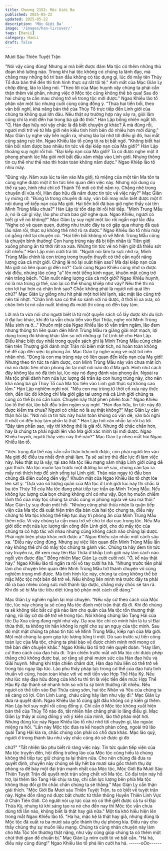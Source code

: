 ```yaml
---
title: Chương 2152: Mộc Giới Ba
published: 2025-05-22
updated: 2025-05-22
description: 'Mộc Giới Ba'
image: '/images/han-li/cover/'
tags: [HanLi]
category: HanLi
draft: false
---
```


Mươi Sáu Thiên Tuyệt Trận

"Nói vậy cũng đúng! Nhưng ai mà biết được đám Ma tộc có thêm
những thủ đoạn khó lường nào. Trong khi hai tộc không có chúng
ta lãnh đạo, mà chẳng may những bố trí ban đầu không có tác
dụng gì, lúc đó mấy tên Thủy Tổ đưa bản thể đến thì tình hình
thực sự rất tồi tệ." Ánh mắt của Mạc Giản Ly chớp động, lão lo
lắng nói.
"Theo lời của Mạc huynh vậy chúng ta phải cẩn thận thêm vài
phần, nhưng việc ở Mộc tộc cũng không thể bỏ qua! Sau đó hai
chúng ta cần mau chóng trở về trong tộc mới được." Ngao Khiếu
lão tổ phân vân một lúc nhưng cuối cùng cũng đồng ý.
"Thưa hai tiền bối, theo vãn bối nghĩ, khả năng bản thể của Thủy
Tổ trực tiếp đến Linh giới của chúng ta không quá lớn đâu. Nếu
thật sự trường hợp này xảy ra, giỏi lắm cũng chỉ là một đến hai
trong ba gã đó thôi." Hàn Lập bỗng nhiên ngắt lời.
"Ơ, Hàn đạo hữu nói vậy chắc là đã biết chuyện gì khác? À mà
đúng rồi, ngươi mới trở về từ Ma giới nên kiểu tình hình bên đó
nhiều hơn mới đúng." Mạc Giản Ly nghe vậy liền ngẩn ra, nhưng
lão lại nhớ tới điều gì đó, hai mắt cũng sáng rực lên.
Ngao Khiếu lão tổ cũng tỏ ra bị bất ngờ.
"Không biết hai tiền bối nắm được bao nhiêu tin tức về đại kiếp
nạn của Ma giới?" Hàn Lập thoáng suy nghĩ rồi hỏi.
"Đại kiếp nạn của Ma giới? Ta có được nghe một ít phong phanh
lúc Ma giói mới bất đầu xâm nhập vào Lỉnh giới. Nhưng thông tin
cụ thể như thế nào thì hoàn toán không nắm được." Ngao Khiếp
lão tổ nhíu mày.

"Đúng vậy. Năm xưa lúc ta lẻn vào Ma giới, từ miệng của một tên
Ma tôn ta cũng nghe được một ít tin tức liên quan đến việc này.
Nhưng nội dung cụ thể ra sao, hình như chỉ cỡ Thánh Tổ mới có
thể nắm ro. Chẳng nhẽ trong chuyến đi vừa rồi, Hàn đạo hữu đã
nắm được tin tức về việc này?" Mạc Giản Ly mừng rỡ.
"Đúng là trong chuyến đi này, vãn bối may mắn biết được một ít
nội dung về kiếp nạn của Ma giới. Hai tiền bối đã bao giờ nghe
thấy cái tên Minh Trùng Mẫu chưa?" Hàn Lập từ tốn đáp lời rồi hỏi
tiếp.
"Minh Trung Mẫu à, nó là cái gì vậy, lão phu chưa bao giờ nghe
qua. Ngao Khiếu, ngươi có biết gì về nó không?" Mạc Giản Ly suy
nghĩ một lúc rồi ngẩn ngơ lắc đầu.
"Nghe có vẻ quen quen, dường như trước đây ta có gặp qua
nhưng đã quá lâu năm rồi, thực sự không thể nhớ rõ ra được."
Ngao Khiếu lão tổ nhíu mày có gắng nhớ lại chuyện cũ.
"Hai tiền bối không rõ về Minh Trùng Mẫu cũng là chuyện bình
thường! Con hung trùng này đã bị tiền nhân từ Tiên giới xuống
phong ấn từ thời rất xa xưa. Những tin tức về nó hiện giờ đã thiếu
sót rất nhiều." Hàn Lập mỉm cười trả lời.
"Ngươi nói làm ta sực nhớ ra, Minh Trùng Mẫu chính là con trùng
trong truyền thuyết có thể cắn nuốt năng lượng của cả một giới.
Chẳng lẽ nó lại xuất hiện sao? Mà đại kiếp nạn của Ma giới có
liên quan gì đến nó?" Cuối cùng Ngao Khiếu cũng nhớ ra được
vài điều, nhưng lão cũng "a" lên một tiếng kinh ngạc, khuôn mặt
cũng trở nên trắng bệch.
"Cắn nuốt năng lượng của cả một giới? Ngao Khiếu huynh, nó là
ma trùng gì thế, sao lại có thể khủng khiếp như vậy? Nếu thế thì
nó còn lợi hại hơn cả chân linh sao? Chắc không phải là ngươi nói
quá lên chứ?" Mạc Giản Ly giống như hít phải một hơi khí lạnh,
sắc mặt lão cũng trở nên tái nhợt.
"Chân linh sao có thể so sánh với nó được, ở thời kì xa xưa, số
chân linh bị nó cắn nuốt không đủ mười thì cũng có đến bảy tám.

Lời mà ta vừa nói cho ngươi biết là từ một quyển sách cổ lấy
được khi du lịch ở đại lục khác, khi đó ta vẫn chưa tiến vào Đại
Thừa, nghe nói Minh Trùng Mẫu sinh ra ở..."
Khuôn mặt của Ngao Khiếu lão tổ vẫn trầm ngâm, lão đem nhưng
thông tin liên quan đến Minh Trùng Mẫu ra giảng giải một mạch,
lợi dụng trong đó không khác lắm so với những gì Tử Linh kể cho
Hàn Lập.
Điều khác biệt duy nhất trong quyền sách ghi là Minh Trùng Mẫu
cùng chân tiên trên Thượng giới đánh một Trận rồi biến mất tích,
nó hoàn toàn không hề đề cập đến việc bị phong ấn.
Mạc Giản Ly nghe xong vẻ mặt trở nên nhăn nhó.
"Đúng là con ma trùng này có liên quan đến kiếp nạn của Ma giới!
Nhưng theo tin tức ta nắm được, con Minh Trùng Mẫu này vẫn
chưa mất ích mà nó được tiên nhân phong ấn tại một nơi nào đó
ở Ma giới. Hình như cách đây không lâu nó đã tỉnh lại, lúc này nó
đang đánh vào phong ấn. Ngoài ra Ma tộc phải dành hơn nửa lực
lượng để trấn áp con hung trùng này, cho nên khả năng ba gã
Thủy Tổ của Ma tộc tiến vào Linh giới thực sự không cao lắm."
Hàn Lập nghiêm nghị nói.
"Nếu con ma trùng từ thời cổ xưa này thức tỉnh, đến lúc đó không
chỉ Ma giới gặp tai ương mà cả Linh giới chúng ta cũng có thể bị
nó cắn luôn. Chuyện này thật phen phiền toái." Ngao Khiếu lão tổ
thở dài, lão bắt đầu trầm ngâm suy nghĩ.
"Hàn đạo hữu, tin tức này đã được kiểm tra chưa? Ngươi có chắc
nó là sự thật không?" Mạc Giản Ly cẩn thận hỏi lại.
"Nơi nói ra tin tức này hoàn toàn không có vấn đề, vãn bối nghĩ ít
nhất có đến bảy tám phần là thật." Hàn Lập hơi cân nhắc lại rồi
trả lời.
"Bảy tám phần sao, vậy thì không thể là giả rồi. Nhưng để chắc
chắn hơn, hay là chúng ta phái người lẻn vào Ma giới xác minh lại
mới được. Ngao Khiếu huynh, ngươi thấy việc này thế nào?" Mạc
Giản Ly nheo mắt hỏi Ngao Khiếu lão tổ.

"Việc trọng đại thế này cần cẩn thận hơn mới được, còn phái
người lẻn vào Ma giới để điều tra nhất định phải làm. Ta sẽ sai trợ
thủ đắc lực đi làm việc này. Nếu thật sự là vậy, tại sao Ma tộc liều
mạng xâm nhập Linh giới cũng dễ giải thích. Ma tộc muốn tạo
trước một đường lui về sau, chúng cần tạo ra mấy nơi thích hợp
để sinh sống tại Linh giới. Thảo nào ngay từ đầu bọn chúng đã
điên cuồng đến vậy." Khuôn mặt của Ngao Khiếu lão tổ chợt lóe
lên sát ý.
"Dựa vào số lượng quân của Ma tộc ở Linh giới lúc này thì chắc là
ba tên Thủy Tổ của Ma tộc đang phải tiếp tục trấn áp Minh Trùng
Mẫu. Nếu không lực lượng của bọn chúng không chỉ có như vậy.
Bọn họ muốn chiếm lãnh thổ của mấy tộc chúng ta chắc cũng vì
phòng ngừa về sau mà thôi." Mạc Giản Ly suy đoán một hồi.
"Nhưng cũng phải thừa nhận là quân tiếp viện của Ma tộc đã xuất
hiện trên địa bàn của hai tộc chung ta, điều này chứng tỏ Ma tộc
không thể tiếp tục duy trì phong ấn của Minh Trùng Mẫu thêm
nữa. Ví vậy chúng ta cần mau trở về chủ trì đại cục trong tộc. Nếu
Ma giới dốc một nửa lực lượng tấn công đến Linh giới, cho dù
mấy tộc của chúng ta có hợp tác với nhau nhưng cũng không
cách nào chống lại được. Phải nghi biện pháp khác mới được a."
Ngao Khiếu cân nhắc một cách sâu xa.
"Điều này cũng đúng. Nhưng sự việc liên quan đến Minh Trùng
Mẫu lần này không thể chỉ đó mấy tộc chúng ta gánh vác. Chúng
ta hãy đem tin tức này truyền ra, để xem may tên Đại Thừa ở
khắp Linh giới này làm cách nào ngồi yên được đây." Bỗng nhiên
Mạc Giản Ly cười cười nói.
"Ở, kế này thật hay." Ngao Khiếu lão tổ ngẩn ra rồi vỗ tay cười ha
hả.
"Nhưng trước tiên phải làm cho chuyện liên quan đến Minh Trùng
Mẫu trở thành chuyện vô cùng nghiêm trọng mới được. Mà tình
hình lúc này, chúng ta cũng không thể bỏ mặc Mộc tộc một bên
để trở về. Nếu không liên minh mà trước đây ta phải đổ ra bao
nhiêu công sức mới thành lập được, chẳng mấy chốc sẽ tan rã.
Khi đó sẽ bị Ma tộc tiêu diệt từng bộ phận một cách dễ dàng."

Mạc Giản Ly nghiền ngẫm lại mọi chuyện.
"Nếu vậy cứ theo cách của Mộc tộc, lúc này chúng ta sẽ cùng Ma
tộc đánh một trận thật đã đi. Khi đó chúng ta sẽ không tiếc bất cứ
giá nào làm cho quân của Ma tộc tổn thương thật nặng, rồi lấy cớ
đó để trở về trong tộc. Nói không chừng lão Tang Hải của tộc Dạ
Xoa cũng đang nghĩ như vậy. Dạ xoa tộc chỉ có mình hắn là tu sĩ
Đại thừa thôi, ta không tin hắn không lo nghĩ cho sự an nguy của
tộc mình. Sau đó một mặt chúng ta phao tin tức về Minh Trung
Mẫu, kiếp nạn của Ma giới. Một mặt chúng ta gom góp lực lượng
từng tí một. Dù sao trước sự tiến công toàn lực của Ma tộc, chúng
ta phải bảo vệ được chính mình mới mong có thể bàn đến chuyện
khắc." Ngao Khiếu lão tổ trở nên quyết đoán.
"Hay lắm, cứ theo cách của đạo hữu đi. Trận chiến trước mắt với
Ma tộc chỉ được phép thắng chứ không được bại, sợ rằng sẽ phải
mượn sức của Hàn đạo hữu và Giải huynh. Nhưng khi trận chiến
chấm dứt, Hàn đạo hữu liền có thể trở về trong tộc ngay lập tức.
Lão phu thấy pháp lực trong cơ thể của đạo hữu tinh thuần vô
cùng, hoàn toàn khác với vẻ mới tiền vào Hợp Thể Hậu Kỳ. Nếu
như lúc này đạo hữu đóng cửa khổ tu thì tin là việc tiến đến mức
Hợp Thể Hậu Kỳ đại thành sẽ nhanh hơn so với tu sỹ bình thường
rất nhiều. Nếu ngươi có thể tiến vào Đại Thừa càng sớm, hai tộc
Nhân và Yêu của chúng ta sẽ càng có lợi. Còn Linh Lung, cháu
cũng hãy làm như vậy đi." Mạc Giản Ly đưa ra quyết định.
Ngao Khiếu lão tổ cũng gật đầu không có ý kiến gì thêm.
Hàn Lập hơi suy nghĩ rồi cũng đồng ý.
Chỉ cần ở Mộc tộc không xuất hiện bản thể của Thủy Tổ nào đó,
tất nhiên hắn chẳng phải lo lắng điều gì.
Mạc Giản Ly thấy ai cũng đồng ý với ý kiến của mình, lão thở
phào một hơi. Nhưng đúng lúc này Ngao Khiếu lão tổ như nhớ tới
chuyện gì, lão ngoác miệng ra hỏi.
"Lần này Mộc tộc đưa ra kế hoạch phản công, ngoài trừ lão quái
Tang Hải kia ra, chắc chúng còn phải có chỗ dựa khác. Mạc lão
quỷ, người ở trong thành lâu như vậy chắc cũng dò sẽ được gì đó

chứ?"
"Tất nhiên lão phu biết rõ ràng việc này. Tin tức quân tiếp viện của
Ma tộc truyền đến, hội đồng trưởng lão của Mộc tộc cũng hiểu là
chúng không thể tiếp tục giữ chúng ta lại thêm nữa. Cho nên
chúng đã đưa ra quyết định, chuyến này chúng sẽ lấy hết ba
mươi sáu gốc thánh thụ dự phòng ra để bày một đại trận mạnh
nhất của Mộc tộc, Mộc Giới Ba Mươi Sáu Thiên Tuyệt Trận đề
quyết một trận sống chết với Ma tộc. Có đại trận này hỗ trợ, lại
thêm lão Tang Hải chịu ra tay, chỉ cần lực lượng bên phía Ma tộc
không thay đổi gì thì chắc chắn chúng ta sẽ thắng." Mạc Giản Ly
cẩn thận giải thích.
"Mộc Giới Ba Mươi sáu Thiên Tuyệt Trận, ta có biết về tuyệt trận
này. Nghe đồn rằng nó được bắt chước từ thần thông Huyền
Thiên Linh Vực ở Chân Tiên Giới. Có người nói uy lực của nó có
thể giết được cả tu sĩ Đại Thừa Kỳ, nhưng từ khi sáng tạo ra nó
cho đến nay thì Mộc tộc vẫn chưa dùng tới lần nào, không biết là
thật hay giả nữa." Một tia khó hiểu hiện lên trong mắt Ngao Khiếu
lão tổ.
"Ha ha, mặc kệ là thật hay giả, nhưng đúng là Mộc tộc đã xuất ra
ba mươi sáu gốc thánh thụ dự phòng kia. Điều này cho thấy
chúng thự sự muốn liều mạng. Chúng tá cũng nhân chuyện này
làm cho Ma Tộc tổn thương thật nặng, như vậy cũng giúp chúng
ta có thêm một chút thời gian để chuẩn bị." Mạc Giản Ly mỉm cười
tỏ vẻ bất cần.
"Há há, điều này cũng đúng!" Ngao Khiếu lão tổ phá lên cười ha
hả.
------oOo------
